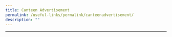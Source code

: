 ```yaml
---
title: Canteen Advertisement
permalink: /useful-links/permalink/canteenadvertisement/
description: ""
---
```

** **